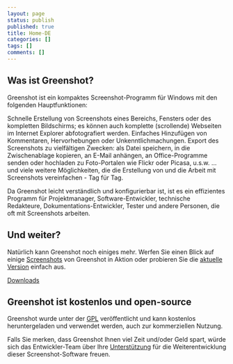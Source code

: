 ```yaml
---
layout: page
status: publish
published: true
title: Home-DE
categories: []
tags: []
comments: []
---
```

<div class="two-col left-box">
<h2>Was ist Greenshot?</h2>
<p>Greenshot ist ein kompaktes Screenshot-Programm für Windows mit den folgenden Hauptfunktionen:</p>
<p class="ul">
<span class="li">Schnelle Erstellung von Screenshots eines Bereichs, Fensters oder des kompletten Bildschirms; es können auch komplette (scrollende) Webseiten im Internet Explorer abfotografiert werden.</span> <span class="li">Einfaches Hinzufügen von Kommentaren, Hervorhebungen oder Unkenntlichmachungen.</span> <span class="li">Export des Screenshots zu vielfältigen Zwecken: als Datei speichern, in die Zwischenablage kopieren, an E-Mail anhängen, an Office-Programme senden oder hochladen zu Foto-Portalen wie Flickr oder Picasa, u.s.w.</span> <span class="li">... und viele weitere Möglichkeiten, die die Erstellung von und die Arbeit mit Screenshots vereinfachen - Tag für Tag.</span></p>
<p>Da Greenshot leicht verständlich und konfigurierbar ist, ist es ein effizientes Programm für Projektmanager, Software-Entwickler, technische Redakteure, Dokumentations-Entwickler, Tester und andere Personen, die oft mit Screenshots arbeiten.</p>
</div>
<div class="two-col right-box">
<h2>Und weiter?</h2>
<p>Natürlich kann Greenshot noch einiges mehr. Werfen Sie einen Blick auf einige <a title="Screenshots von Greenshot in Aktion" href="/screenshots/">Screenshots</a> von Greenshot in Aktion oder probieren Sie die <a title="Download der aktuellen Version von Greenshot" href="/downloads/">aktuelle Version</a> einfach aus.</p>
<p><a class="button" title="Greenshot und Übersetzungen herunterladen" href="/downloads/">Downloads</a></p>
<h2>Greenshot ist kostenlos und open-source</h2>
<p>Greenshot wurde unter der <a href="http://de.wikipedia.org/wiki/GNU_General_Public_License" target="_blank">GPL</a> veröffentlicht und kann kostenlos heruntergeladen und verwendet werden, auch zur kommerziellen Nutzung. </p>
<p>Falls Sie merken, dass Greenshot Ihnen viel Zeit und/oder Geld spart, würde sich das Entwickler-Team über Ihre <a href="/support/">Unterstützung</a> für die Weiterentwicklung dieser Screenshot-Software freuen.</p>
</div>
